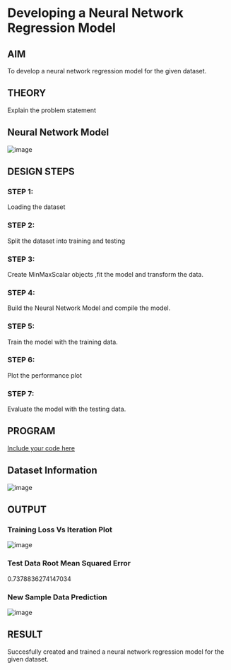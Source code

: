 # Developing a Neural Network Regression Model

## AIM

To develop a neural network regression model for the given dataset.

## THEORY

Explain the problem statement

## Neural Network Model

![image](https://user-images.githubusercontent.com/63336975/187065284-9a7f7189-3c7a-49a4-acce-7ec8f0f9d45d.png)

## DESIGN STEPS

### STEP 1:

Loading the dataset

### STEP 2:

Split the dataset into training and testing

### STEP 3:

Create MinMaxScalar objects ,fit the model and transform the data.

### STEP 4:

Build the Neural Network Model and compile the model.

### STEP 5:

Train the model with the training data.

### STEP 6:

Plot the performance plot

### STEP 7:

Evaluate the model with the testing data.

## PROGRAM

[Include your code here](https://github.com/kishore-1812/basic-nn-model/blob/main/copy_of_nn_training.ipynb)

## Dataset Information

![image](https://user-images.githubusercontent.com/63336975/187065319-f96d083b-bb81-4dbb-8268-5326485f4218.png)

## OUTPUT

### Training Loss Vs Iteration Plot
![image](https://user-images.githubusercontent.com/63336975/187065347-1add0b3d-352f-4bdf-b04a-81a4e905b10f.png)

### Test Data Root Mean Squared Error

0.7378836274147034

### New Sample Data Prediction

![image](https://user-images.githubusercontent.com/63336975/187065399-d4bb9399-c25e-4d42-905a-0c902270f3c8.png)

## RESULT
Succesfully created and trained a neural network regression model for the given dataset.

